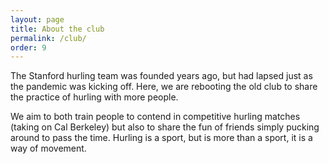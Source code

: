 ```yaml
---
layout: page
title: About the club
permalink: /club/
order: 9
---
```


The Stanford hurling team was founded years ago, but had lapsed just as the
pandemic was kicking off.
Here, we are rebooting the old club to share the practice of hurling with
more people.

We aim to both train people to contend in competitive hurling matches
(taking on Cal Berkeley)
but also to share the fun of friends simply pucking around to pass the time.
Hurling is a sport, but is more than a sport, it is a way of movement.
